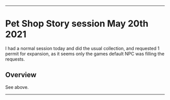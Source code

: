 
***

# Pet Shop Story session May 20th 2021

I had a normal session today and did the usual collection, and requested 1 permit for expansion, as it seems only the games default NPC was filling the requests.

## Overview

See above.

***
